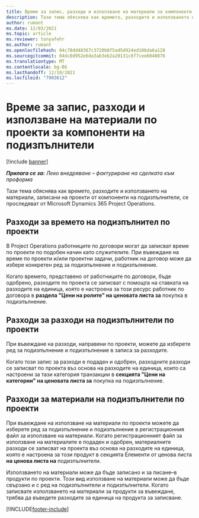 ```yaml
---
title: Време за запис, разходи и използване на материали за компоненти, подизпълнители
description: Тази тема обяснява как времето, разходите и използването на материали, записани на проекти от компоненти на подизпълнители, се проследяват от Microsoft Dynamics 365 Project Operations.
author: rumant
ms.date: 12/03/2021
ms.topic: article
ms.reviewer: tonyafehr
ms.author: rumant
ms.openlocfilehash: 04c78dd48367c3720b8f5ad5d924ed106da6a128
ms.sourcegitcommit: 04dc8d952e6da3ab3eb2a20131c6f7cee6040876
ms.translationtype: MT
ms.contentlocale: bg-BG
ms.lasthandoff: 12/10/2021
ms.locfileid: "7903612"
---
```

# <a name="recording-time-expenses-and-material-usage-on-projects-for-subcontracted-components"></a>Време за запис, разходи и използване на материали по проекти за компоненти на подизпълнители

[!include [banner](../../includes/dataverse-preview.md)]

_**Прилага се за:** Леко внедряване – фактуриране на сделката към проформа_

Тази тема обяснява как времето, разходите и използването на материали, записани на проекти от компоненти на подизпълнители, се проследяват от Microsoft Dynamics 365 Project Operations.

## <a name="costing-for-subcontractor-time-on-projects"></a>Разходи за времето на подизпълнител по проекти
В Project Operations работниците по договори могат да записват време по проекти по подобен начин като служителите. При въвеждане на време по проекти и/или проектни задачи, работник на договор може да избере конкретен ред за подизпълнение и подизпълнение.

Когато времето, представено от работниците по договори, бъде одобрено, разходите по проекта се записват с помощта на ставката на разходите на единица, която е настроена за този ресурс работник по договора в **раздела "Цени на ролите" на ценовата листа за** покупка в подизпълнение.

## <a name="costing-for-subcontracted-expenses-on-projects"></a>Разходи за разходи на подизпълнители по проекти
При въвеждане на разходи, направени по проекти, можете да изберете ред за подизпълнение и подизпълнение в записа за разходите. 

Когато този запис за разходи е подаден и одобрен, разходните разходи се записват по проекта въз основа на разходите на единица, които са настроени за тази категория транзакции в **секцията "Цени на категории" на ценовата листа за** покупка на подизпълнение.

## <a name="costing-for-subcontracted-materials-on-projects"></a>Разходи за материали на подизпълнители по проекти
При въвеждане на използване на материали по проекти можете да изберете ред за подизпълнение и подизпълнение в регистрационния файл за използване на материали. Когато регистрационният файл за използване на материалите е подаден и одобрен, материалните разходи се записват на проекта въз основа на разходите на единица, която е настроена за този продукт в секцията Елементи от ценова листа **на ценова листа на** подизпълнители.

Използването на материали може да бъде записано и за писане–в продукти по проекти. Този вид използване на материали може да бъде свързано и с ред на подизпълнители и подизпълнители. Когато записвате използването на материали за продукти за въвеждане, трябва да въведете разходите за единица на продукта за записване. 


[!INCLUDE[footer-include](../../includes/footer-banner.md)]
